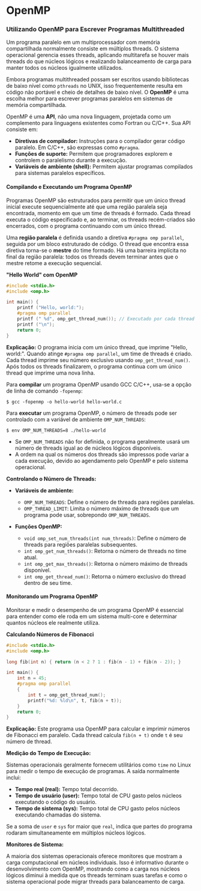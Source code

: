 # OpenMP

### Utilizando OpenMP para Escrever Programas Multithreaded

Um programa paralelo em um multiprocessador com memória compartilhada normalmente consiste em múltiplos threads. O sistema operacional gerencia esses threads, aplicando multitarefa se houver mais threads do que núcleos lógicos e realizando balanceamento de carga para manter todos os núcleos igualmente utilizados.

Embora programas multithreaded possam ser escritos usando bibliotecas de baixo nível como `pthreads` no UNIX, isso frequentemente resulta em código não portável e cheio de detalhes de baixo nível. O **OpenMP** é uma escolha melhor para escrever programas paralelos em sistemas de memória compartilhada.

OpenMP é uma **API**, não uma nova linguagem, projetada como um complemento para linguagens existentes como Fortran ou C/C++. Sua API consiste em:

- **Diretivas de compilador:** Instruções para o compilador gerar código paralelo. Em C/C++, são expressas como `#pragma`.
- **Funções de suporte:** Permitem que programadores explorem e controlem o paralelismo durante a execução.
- **Variáveis de ambiente (shell):** Permitem ajustar programas compilados para sistemas paralelos específicos.

#### Compilando e Executando um Programa OpenMP

Programas OpenMP são estruturados para permitir que um único thread inicial execute sequencialmente até que uma região paralela seja encontrada, momento em que um time de threads é formado. Cada thread executa o código especificado e, ao terminar, os threads recém-criados são encerrados, com o programa continuando com um único thread.

Uma **região paralela** é definida usando a diretiva `#pragma omp parallel`, seguida por um bloco estruturado de código. O thread que encontra essa diretiva torna-se o **mestre** do time formado. Há uma barreira implícita no final da região paralela: todos os threads devem terminar antes que o mestre retome a execução sequencial.

**"Hello World" com OpenMP**
```c
#include <stdio.h>
#include <omp.h>

int main() {
    printf ("Hello, world:");
    #pragma omp parallel
    printf (" %d", omp_get_thread_num()); // Executado por cada thread
    printf ("\n");
    return 0;
}
```
**Explicação:** O programa inicia com um único thread, que imprime "Hello, world:". Quando atinge `#pragma omp parallel`, um time de threads é criado. Cada thread imprime seu número exclusivo usando `omp_get_thread_num()`. Após todos os threads finalizarem, o programa continua com um único thread que imprime uma nova linha.

Para **compilar** um programa OpenMP usando GCC C/C++, usa-se a opção de linha de comando `-fopenmp`:

```
$ gcc -fopenmp -o hello-world hello-world.c
```

Para **executar** um programa OpenMP, o número de threads pode ser controlado com a variável de ambiente `OMP_NUM_THREADS`:

```
$ env OMP_NUM_THREADS=8 ./hello-world
```

- Se `OMP_NUM_THREADS` não for definida, o programa geralmente usará um número de threads igual ao de núcleos lógicos disponíveis.
- A ordem na qual os números dos threads são impressos pode variar a cada execução, devido ao agendamento pelo OpenMP e pelo sistema operacional.

**Controlando o Número de Threads:**

- **Variáveis de ambiente:**
  - `OMP_NUM_THREADS`: Define o número de threads para regiões paralelas.
  - `OMP_THREAD_LIMIT`: Limita o número máximo de threads que um programa pode usar, sobrepondo `OMP_NUM_THREADS`.

- **Funções OpenMP:**
  - `void omp_set_num_threads(int num_threads)`: Define o número de threads para regiões paralelas subsequentes.
  - `int omp_get_num_threads()`: Retorna o número de threads no time atual.
  - `int omp_get_max_threads()`: Retorna o número máximo de threads disponível.
  - `int omp_get_thread_num()`: Retorna o número exclusivo do thread dentro de seu time.

#### Monitorando um Programa OpenMP

Monitorar e medir o desempenho de um programa OpenMP é essencial para entender como ele roda em um sistema multi-core e determinar quantos núcleos ele realmente utiliza.

**Calculando Números de Fibonacci**
```c
#include <stdio.h>
#include <omp.h>

long fib(int n) { return (n < 2 ? 1 : fib(n - 1) + fib(n - 2)); }

int main() {
    int n = 45;
    #pragma omp parallel
    {
        int t = omp_get_thread_num();
        printf("%d: %ld\n", t, fib(n + t));
    }
    return 0;
}
```

**Explicação:** Este programa usa OpenMP para calcular e imprimir números de Fibonacci em paralelo. Cada thread calcula `fib(n + t)` onde `t` é seu número de thread.

**Medição do Tempo de Execução:**

Sistemas operacionais geralmente fornecem utilitários como `time` no Linux para medir o tempo de execução de programas. A saída normalmente inclui:

- **Tempo real (real):** Tempo total decorrido.
- **Tempo de usuário (user):** Tempo total de CPU gasto pelos núcleos executando o código do usuário.
- **Tempo de sistema (sys):** Tempo total de CPU gasto pelos núcleos executando chamadas do sistema.

Se a soma de `user` e `sys` for maior que `real`, indica que partes do programa rodaram simultaneamente em múltiplos núcleos lógicos.

**Monitores de Sistema:**

A maioria dos sistemas operacionais oferece monitores que mostram a carga computacional em núcleos individuais. Isso é informativo durante o desenvolvimento com OpenMP, mostrando como a carga nos núcleos lógicos diminui à medida que os threads terminam suas tarefas e como o sistema operacional pode migrar threads para balanceamento de carga.
